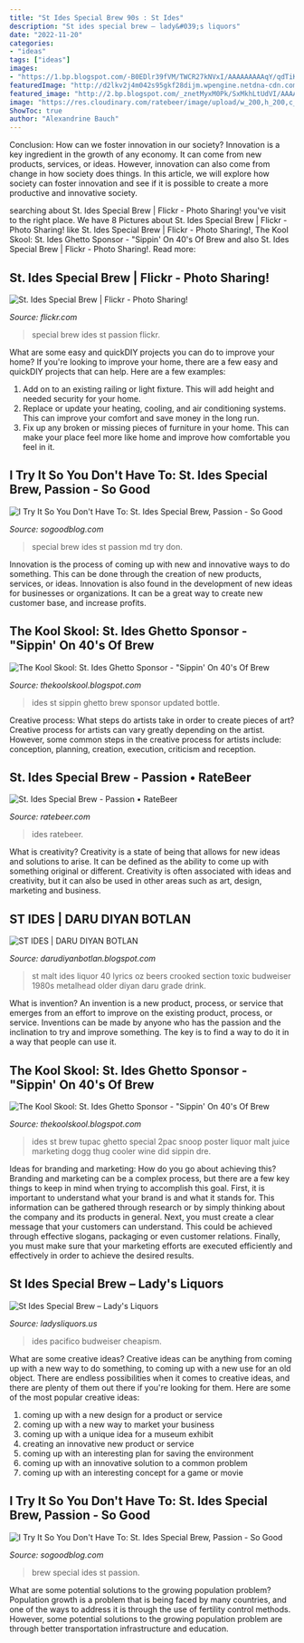 ```yaml
---
title: "St Ides Special Brew 90s : St Ides"
description: "St ides special brew – lady&#039;s liquors"
date: "2022-11-20"
categories:
- "ideas"
tags: ["ideas"]
images:
- "https://1.bp.blogspot.com/-B0EDlr39fVM/TWCR27kNVxI/AAAAAAAAAqY/qdTiK4YEBDA/s1600/st+ides+malt+liquor+40+oz.png"
featuredImage: "http://d2lkv2j4m042s95gkf28dijm.wpengine.netdna-cdn.com/wp-content/uploads/2013/05/Special-Brew-750x400.jpg"
featured_image: "http://2.bp.blogspot.com/_znetMyxM0Pk/SxMkhLtUdVI/AAAAAAAACAU/YEkSdJFMDx4/s1600/screen-capture-8.png"
image: "https://res.cloudinary.com/ratebeer/image/upload/w_200,h_200,c_limit,d_Default_Beer_qqrv7k.png,f_auto/beer_4511"
ShowToc: true
author: "Alexandrine Bauch"
---
```



Conclusion: How can we foster innovation in our society?
Innovation is a key ingredient in the growth of any economy. It can come from new products, services, or ideas. However, innovation can also come from change in how society does things. In this article, we will explore how society can foster innovation and see if it is possible to create a more productive and innovative society.

	

		
searching about St. Ides Special Brew | Flickr - Photo Sharing! you've visit to the right place. We have 8 Pictures about St. Ides Special Brew | Flickr - Photo Sharing! like St. Ides Special Brew | Flickr - Photo Sharing!, The Kool Skool: St. Ides Ghetto Sponsor - &quot;Sippin&#039; On 40&#039;s Of Brew and also St. Ides Special Brew | Flickr - Photo Sharing!. Read more:
		
    
## St. Ides Special Brew | Flickr - Photo Sharing!

<img loading=lazy src="http://farm6.staticflickr.com/5026/5626277234_05fe426faa_z.jpg" onerror="this.onerror=null;this.src='https://tse2.mm.bing.net/th?id=OIP.n499dK1DL2Aogu-X9Rx5VAHaJ4&amp;pid=15.1';" alt="St. Ides Special Brew | Flickr - Photo Sharing!">

_Source: flickr.com_

>special brew ides st passion flickr. 

	

What are some easy and quickDIY projects you can do to improve your home?
If you're looking to improve your home, there are a few easy and quickDIY projects that can help. Here are a few examples: 
1. Add on to an existing railing or light fixture. This will add height and needed security for your home.
2. Replace or update your heating, cooling, and air conditioning systems. This can improve your comfort and save money in the long run.
3. Fix up any broken or missing pieces of furniture in your home. This can make your place feel more like home and improve how comfortable you feel in it.

    
## I Try It So You Don&#039;t Have To: St. Ides Special Brew, Passion - So Good

<img loading=lazy src="http://d2lkv2j4m042s95gkf28dijm.wpengine.netdna-cdn.com/wp-content/uploads/2013/05/Special-Brew-750x400.jpg" onerror="this.onerror=null;this.src='https://tse2.mm.bing.net/th?id=OIP.y-vtOjxHa0ztkxWfudHFmAHaD8&amp;pid=15.1';" alt="I Try It So You Don&#039;t Have To: St. Ides Special Brew, Passion - So Good">

_Source: sogoodblog.com_

>special brew ides st passion md try don. 

	

Innovation is the process of coming up with new and innovative ways to do something. This can be done through the creation of new products, services, or ideas. Innovation is also found in the development of new ideas for businesses or organizations. It can be a great way to create new customer base, and increase profits.

    
## The Kool Skool: St. Ides Ghetto Sponsor - &quot;Sippin&#039; On 40&#039;s Of Brew

<img loading=lazy src="http://2.bp.blogspot.com/_znetMyxM0Pk/SxMkhLtUdVI/AAAAAAAACAU/YEkSdJFMDx4/s1600/screen-capture-8.png" onerror="this.onerror=null;this.src='https://tse2.mm.bing.net/th?id=OIP.r032YhBUxyJoa7MA-ZoMPAHaE6&amp;pid=15.1';" alt="The Kool Skool: St. Ides Ghetto Sponsor - &quot;Sippin&#039; On 40&#039;s Of Brew">

_Source: thekoolskool.blogspot.com_

>ides st sippin ghetto brew sponsor updated bottle. 

	

Creative process: What steps do artists take in order to create pieces of art?
Creative process for artists can vary greatly depending on the artist. However, some common steps in the creative process for artists include: conception, planning, creation, execution, criticism and reception.

    
## St. Ides Special Brew - Passion • RateBeer

<img loading=lazy src="https://res.cloudinary.com/ratebeer/image/upload/w_200,h_200,c_limit,d_Default_Beer_qqrv7k.png,f_auto/beer_4511" onerror="this.onerror=null;this.src='https://tse3.mm.bing.net/th?id=OIP._YWFXhfAWKhDKtGAxPDTIgAAAA&amp;pid=15.1';" alt="St. Ides Special Brew - Passion • RateBeer">

_Source: ratebeer.com_

>ides ratebeer. 

	

What is creativity?
Creativity is a state of being that allows for new ideas and solutions to arise. It can be defined as the ability to come up with something original or different. Creativity is often associated with ideas and creativity, but it can also be used in other areas such as art, design, marketing and business.

    
## ST IDES | DARU DIYAN BOTLAN

<img loading=lazy src="https://1.bp.blogspot.com/-B0EDlr39fVM/TWCR27kNVxI/AAAAAAAAAqY/qdTiK4YEBDA/s1600/st+ides+malt+liquor+40+oz.png" onerror="this.onerror=null;this.src='https://tse3.mm.bing.net/th?id=OIP.j385r-EIodCSWXYrADel4wAAAA&amp;pid=15.1';" alt="ST IDES | DARU DIYAN BOTLAN">

_Source: darudiyanbotlan.blogspot.com_

>st malt ides liquor 40 lyrics oz beers crooked section toxic budweiser 1980s metalhead older diyan daru grade drink. 

	

What is invention?
An invention is a new product, process, or service that emerges from an effort to improve on the existing product, process, or service. Inventions can be made by anyone who has the passion and the inclination to try and improve something. The key is to find a way to do it in a way that people can use it.

    
## The Kool Skool: St. Ides Ghetto Sponsor - &quot;Sippin&#039; On 40&#039;s Of Brew

<img loading=lazy src="http://2.bp.blogspot.com/_znetMyxM0Pk/SxMkhRD__uI/AAAAAAAACAc/avp5ICAJRY8/s400/specialbrew.jpg" onerror="this.onerror=null;this.src='https://tse2.mm.bing.net/th?id=OIP.oAsYG9nZjvG8rnaO1LLafwAAAA&amp;pid=15.1';" alt="The Kool Skool: St. Ides Ghetto Sponsor - &quot;Sippin&#039; On 40&#039;s Of Brew">

_Source: thekoolskool.blogspot.com_

>ides st brew tupac ghetto special 2pac snoop poster liquor malt juice marketing dogg thug cooler wine did sippin dre. 

	

Ideas for branding and marketing: How do you go about achieving this?
Branding and marketing can be a complex process, but there are a few key things to keep in mind when trying to accomplish this goal. First, it is important to understand what your brand is and what it stands for. This information can be gathered through research or by simply thinking about the company and its products in general. Next, you must create a clear message that your customers can understand. This could be achieved through effective slogans, packaging or even customer relations. Finally, you must make sure that your marketing efforts are executed efficiently and effectively in order to achieve the desired results.

    
## St Ides Special Brew – Lady&#039;s Liquors

<img loading=lazy src="http://ladysliquors.us/wp-content/uploads/2017/04/PACIFICO_CLARA_NR_12OZ.jpg" onerror="this.onerror=null;this.src='https://tse2.mm.bing.net/th?id=OIP.c-2nrjh5ZwAAY8e2C8miZgHaHa&amp;pid=15.1';" alt="St Ides Special Brew – Lady&#039;s Liquors">

_Source: ladysliquors.us_

>ides pacifico budweiser cheapism. 

	

What are some creative ideas?
Creative ideas can be anything from coming up with a new way to do something, to coming up with a new use for an old object. There are endless possibilities when it comes to creative ideas, and there are plenty of them out there if you're looking for them. Here are some of the most popular creative ideas: 
1. coming up with a new design for a product or service 
2. coming up with a new way to market your business 
3. coming up with a unique idea for a museum exhibit 
4. creating an innovative new product or service 
5. coming up with an interesting plan for saving the environment 
6. coming up with an innovative solution to a common problem 
7. coming up with an interesting concept for a game or movie 

    
## I Try It So You Don&#039;t Have To: St. Ides Special Brew, Passion - So Good

<img loading=lazy src="https://www.sogoodblog.com/wp-content/uploads/2013/05/Special-Brew.jpg" onerror="this.onerror=null;this.src='https://tse4.mm.bing.net/th?id=OIP.0dkKkVOUMHikSCbI4ZhvYgHaJ4&amp;pid=15.1';" alt="I Try It So You Don&#039;t Have To: St. Ides Special Brew, Passion - So Good">

_Source: sogoodblog.com_

>brew special ides st passion. 

	

What are some potential solutions to the growing population problem?
Population growth is a problem that is being faced by many countries, and one of the ways to address it is through the use of fertility control methods. However, some potential solutions to the growing population problem are through better transportation infrastructure and education.

